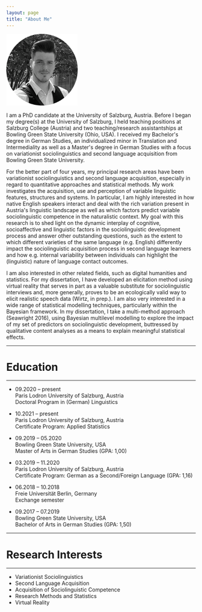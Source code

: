 ```yaml
---
layout: page
title: "About Me"
---
```


<img src="Small Photo-modified.png" style="height: 190px; width:190px;" />

I am a PhD candidate at the University of Salzburg, Austria. Before I began my degree(s) at the University of Salzburg, I held teaching positions at Salzburg College (Austria) and two teaching/research assistantships at Bowling Green State University (Ohio, USA). I received my Bachelor's degree in German Studies, an individualized minor in Translation and Intermediality as well as a Master's degree in German Studies with a focus on variationist sociolinguistics and second language acquisition from Bowling Green State University. 

For the better part of four years, my principal research areas have been variationist sociolinguistics and second language acquisition, especially in regard to quantitative approaches and statistical methods. My work investigates the acquisition, use and perception of variable linguistic features, structures and systems. In particular, I am highly interested in how native English speakers interact and deal with the rich variation present in Austria's linguistic landscape as well as which factors predict variable sociolinguistic competence in the naturalistic context. My goal with this research is to shed light on the dynamic interplay of cognitive, socioaffective and linguistic factors in the sociolinguistic development process and answer other outstanding questions, such as the extent to which different varieties of the same language (e.g. English) differently impact the sociolinguistic acquisition process in second language learners and how e.g. internal variability between individuals can highlight the (linguistic) nature of language contact outcomes. 

I am also interested in other related fields, such as digital humanities and statistics. For my dissertation, I have developed an elicitation method using virtual reality that serves in part as a valuable substitute for sociolinguistic interviews and, more generally, proves to be an ecologically valid way to elicit realistic speech data (Wirtz, in prep.). I am also very interested in a wide range of statistical modelling techniques, particularly within the Bayesian framework. In my dissertation, I take a multi-method approach (Seawright 2016), using Bayesian multilevel modelling to explore the impact of my set of predictors on sociolinguistic development, buttressed by qualitative content analyses as a means to explain meaningful statistical effects. 

----------------
# Education
----------------
- 09.2020 – present <br> Paris Lodron University of Salzburg, Austria <br> Doctoral Program in (German) Linguistics

- 10.2021 – present <br> Paris Lodron University of Salzburg, Austria <br> Certificate Program: Applied Statistics

- 09.2019 – 05.2020 <br> Bowling Green State University, USA <br> Master of Arts in German Studies (GPA: 1,00)

- 03.2019 – 11.2020 <br> Paris Lodron University of Salzburg, Austria <br> Certificate Program: German as a Second/Foreign Language (GPA: 1,16)

- 06.2018 – 10.2018 <br> Freie Universität Berlin, Germany <br> Exchange semester 

- 09.2017 – 07.2019 <br> Bowling Green State University, USA <br> Bachelor of Arts in German Studies (GPA: 1,50)

----------------
# Research Interests
----------------
- Variationist Sociolinguistics
- Second Language Acquisition
- Acquisition of Sociolinguistic Competence
- Research Methods and Statistics
- Virtual Reality
